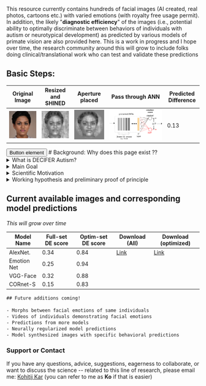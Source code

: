 
This resource currently contains hundreds of facial images (AI created, real photos, cartoons etc.) with varied emotions (with royalty free usage permit). In addition, the likely "**diagnostic efficiency**" of the images (i.e., potential ability to optimally discriminate between behaviors of individuals with autism or neurotypical development) as predicted by various models of primate vision are also provided here. This is a work in progress and I hope over time, the research community around this will grow to include folks doing clinical/translational work who can test and validate these predictions

## Basic Steps:

Original Image | Resized and SHINED | Aperture placed | Pass through ANN | Predicted Difference
-------------- | ------------------ | --------------- | -----------------| --------------------
![](XzAxNDIzNzkuanBn.jpg)|![](im27_shined.png)|![](im27.png)|![](model_pred_v2.png)|0.13
<html>
  <body>
<button type="button" name="button" class="btn">Button element</button>
  </body>
  </html>
# Background: Why does this page exist ??

<details>
  <summary>  What is DECIFER Autism? </summary>

</details>
<details>
  <summary>  Main Goal </summary>

</details>

<details>
  <summary>  Scientific Motivation </summary>

</details>

<details>
  <summary>  Working hypothesis and preliminary proof of principle </summary>

</details>

## Current available images and corresponding model predictions
_This will grow over time_

Model Name | Full-set DE score | Optim-set DE score | Download (All) | Download (optimized)
---------- | ----------------- | ------------------ | -------------- | --------------------
AlexNet.    | 0.34 | 0.84 | [Link](https://github.com/kohitij-kar/decifer_autism.github.io)|[Link](https://github.com/kohitij-kar/decifer_autism.github.io)
Emotion Net | 0.25 | 0.94 |
VGG-Face    | 0.32 | 0.88 |
CORnet-S    | 0.15 | 0.83 |


```
## Future additions coming!

- Morphs between facial emotions of same individuals
- Videos of individuals demonstrating facial emotions
- Predictions from more models
- Neurally regularized model predictions
- Model synthesized images with specific behavioral predictions

```

### Support or Contact

If you have any questions, advice, suggestions, eagerness to collaborate, or want to discuss the science -- related to this line of research, please email me: [Kohitij Kar](mailto:kohitij@mit.edu) (you can refer to me as **Ko** if that is easier)
